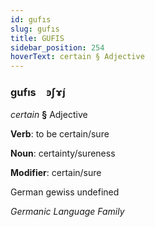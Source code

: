 ```yaml
---
id: gufıs
slug: gufıs
title: GUFIS
sidebar_position: 254
hoverText: certain § Adjective
---
```


### gufıs&emsp;<span kind="abugida">ꜿʃɤ́ȷ</span>

*certain* **§** Adjective

**Verb**: to be certain/sure

**Noun**: certainty/sureness

**Modifier**: certain/sure

German gewiss undefined

*Germanic Language Family*